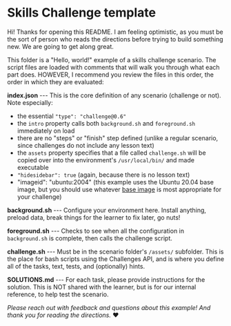 # Skills Challenge template

Hi! Thanks for opening this README. I am feeling optimistic, as you must be the sort of person who reads the directions before trying to build something new. We are going to get along great.

This folder is a "Hello, world!" example of a skills challenge scenario.  The script files are loaded with comments that will walk you through what each part does. HOWEVER, I recommend you review the files in this order, the order in which they are evaluated:

**index.json** --- This is the core definition of any scenario (challenge or not). Note especially:

- the essential `"type": "challenge@0.6"`
- the `intro` property calls both `background.sh` and `foreground.sh` immediately on load
- there are no "steps" or "finish" step defined (unlike a regular scenario, since challenges do not include any lesson text)
- the `assets` property specifies that a file called `challenge.sh` will be copied over into the environment's `/usr/local/bin/` and made executable
- `"hidesidebar": true` (again, because there is no lesson text)
- "imageid": "ubuntu:2004" (this example uses the Ubuntu 20.04 base image, but you should use whatever [base image](https://www.katacoda.community/environments.html) is most appropriate for your challenge)

**background.sh** --- Configure your environment here. Install anything, preload data, break things for the learner to fix later, go nuts!

**foreground.sh** --- Checks to see when all the configuration in `background.sh` is complete, then calls the challenge script.

**challenge.sh** --- Must be in the scenario folder's `/assets/` subfolder. This is the place for bash scripts using the Challenges API, and is where you define all of the tasks, text, tests, and (optionally) hints.

**SOLUTIONS.md** --- For each task, please provide instructions for the solution. This is NOT shared with the learner, but is for our internal reference, to help test the scenario.


_Please reach out with feedback and questions about this example! And thank you for reading the directions._ ♥️


